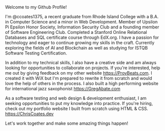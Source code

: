 Welcome to my Github Profile!

I'm @ccoates1375, a recent graduate from Rhode Island College with a B.A. in Computer Science and a minor in Web Development. Member of Upsilon Pi Epsilon Honor Society, Information Security Club and a founding member of Software Engineering Club. Completed a Stanford Online Relational Databases and SQL certificate course through EdX.org. I have a passion for technology and eager to continue growing my skills in the craft. Currently exploring the fields of AI and Blockchain as well as studying for ISTQB Software Testing Certification. 

In addition to my technical skills, I also have a creative side and am always looking for opportunities to collaborate on projects. If you're interested, help me out by giving feedback on my other website https://ProvBeats.com. I created it with WiX but I'm prepared to rewrite it from scratch and would love the help of others in the process. I also built a high performing website for international jazz saxophonist https://GregAbate.com

As a software testing and web design & development enthusiast, I am seeking opportunities to put my knowledge into practice. If you're hiring, check out my portfolio website I built from scratch using HTML & CSS.
https://ChrisCoates.dev

Let's work together and make some amazing things happen!


<!---
ccoates1375/ccoates1375 is a ✨ special ✨ repository because its `README.md` (this file) appears on your GitHub profile.
You can click the Preview link to take a look at your changes.
--->
